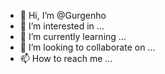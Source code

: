 - 👋 Hi, I’m @Gurgenho
- 👀 I’m interested in ...
- 🌱 I’m currently learning ...
- 💞️ I’m looking to collaborate on ...
- 📫 How to reach me ...

<!---
Gurgenho/Gurgenho is a ✨ special ✨ repository because its `README.md` (this file) appears on your GitHub profile.
You can click the Preview link to take a look at your changes.
--->
